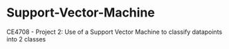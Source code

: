 # Support-Vector-Machine
CE4708 - Project 2: Use of a Support Vector Machine to classify datapoints into 2 classes

